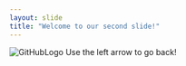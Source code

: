 ```yaml
---
layout: slide
title: "Welcome to our second slide!"
---
```

![GitHubLogo](https://github.com/)
Use the left arrow to go back!
